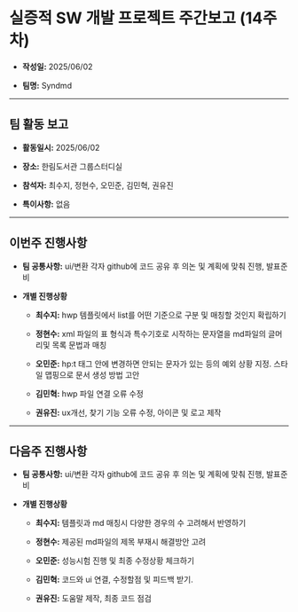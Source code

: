 # 실증적 SW 개발 프로젝트 주간보고 (14주차)
- **작성일:** 2025/06/02

- **팀명:** Syndmd

***

## 팀 활동 보고
- **활동일시:** 2025/06/02

- **장소:** 한림도서관 그룹스터디실

- **참석자:** 최수지, 정현수, 오민준, 김민혁, 권유진

- **특이사항:** 없음

***

## 이번주 진행사항
- **팀 공통사항:** ui/변환 각자 github에 코드 공유 후 의논 및 계획에 맞춰 진행, 발표준비

- **개별 진행상황**

  - **최수지:** hwp 템플릿에서 list를 어떤 기준으로 구분 및 매칭할 것인지 확립하기

  - **정현수:** xml 파일의 표 형식과 특수기호로 시작하는 문자열을 md파일의 글머리및 목록 문법과 매칭

  - **오민준:** hp:t 태그 안에 변경하면 안되는 문자가 있는 등의 예외 상황 지정. 스타일 맵핑으로 문서 생성 방법 고안

  - **김민혁:** hwp 파일 연결 오류 수정

  - **권유진:** ux개선, 찾기 기능 오류 수정, 아이콘 및 로고 제작

***

## 다음주 진행사항
- **팀 공통사항:** ui/변환 각자 github에 코드 공유 후 의논 및 계획에 맞춰 진행, 발표준비

- **개별 진행상황**

  - **최수지:**  템플릿과 md 매칭시 다양한 경우의 수 고려해서 반영하기

  - **정현수:** 제공된 md파일의 제목 부재시 해결방안 고려

  - **오민준:** 성능시험 진행 및 최종 수정상황 체크하기

  - **김민혁:** 코드와 ui 연결, 수정할점 및 피드백 받기.

  - **권유진:** 도움말 제작, 최종 코드 점검
